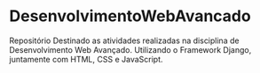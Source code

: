 # DesenvolvimentoWebAvancado
Repositório Destinado as atividades realizadas na disciplina de Desenvolvimento Web Avançado.
Utilizando o Framework Django, juntamente com HTML, CSS e JavaScript.
